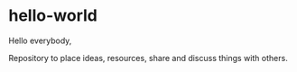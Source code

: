 # hello-world

Hello everybody, 

Repository to place ideas, resources, share and discuss things with others.
